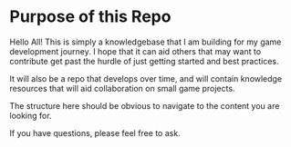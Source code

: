 # Purpose of this Repo
Hello All! This is simply a knowledgebase that I am building for my game development journey. I hope that it can aid others that may want to contribute get past the hurdle of just getting started and best practices.

It will also be a repo that develops over time, and will contain knowledge resources that will aid collaboration on small game projects.

The structure here should be obvious to navigate to the content you are looking for. 

If you have questions, please feel free to ask.